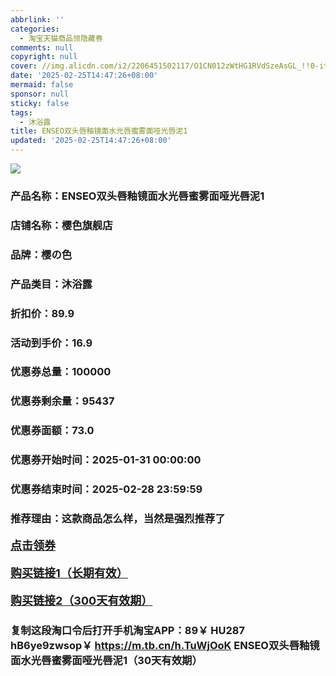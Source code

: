 ```yaml
---
abbrlink: ''
categories:
  - 淘宝天猫商品领隐藏券
comments: null
copyright: null
cover: //img.alicdn.com/i2/2206451502117/O1CN012zWtHG1RVdSzeAsGL_!!0-item_pic.jpg
date: '2025-02-25T14:47:26+08:00'
mermaid: false
sponsor: null
sticky: false
tags:
  - 沐浴露
title: ENSEO双头唇釉镜面水光唇蜜雾面哑光唇泥1
updated: '2025-02-25T14:47:26+08:00'
--- 
```


![](//img.alicdn.com/i2/2206451502117/O1CN012zWtHG1RVdSzeAsGL_!!0-item_pic.jpg)

### 产品名称：ENSEO双头唇釉镜面水光唇蜜雾面哑光唇泥1
### 店铺名称：樱色旗舰店
### 品牌：樱の色
### 产品类目：沐浴露
### 折扣价：89.9
### 活动到手价：16.9
### 优惠券总量：100000
### 优惠券剩余量：95437
### 优惠券面额：73.0
### 优惠券开始时间：2025-01-31 00:00:00	
### 优惠券结束时间：2025-02-28 23:59:59	
### 推荐理由：这款商品怎么样，当然是强烈推荐了

<p style="font-size: 18px; font-weight: bold;">
  <a href="https://uland.taobao.com/coupon/edetail?e=YJ66djWUY22lhHvvyUNXZfh8CuWt5YH551NtNRhtOmR%2FeJpEioG5WIXrk3XCQonDbP5rNrHq3VarAh6jZLYus38BbJIDmuxf1fseNia7uvTabAJjl9LutbeJpu0lau43I2dusPv1Pt%2Bha8P8GfkY4NVqM6BWlz38KQk9ncBlyOruxR6TMuQ1EqzwQyVWHPh9DWQ5VxhtacggJup5pr83WPMNr87aVHyKilZ8XD5fNXz7IYr%2BG5ZU%2BaoHEEL9wVgrxF9GcNpNBnYH1U%2BUCILwruRWvKGtEutNrR61%2B8m60q3JTE40kLCuKW2nO759ufRuonv6QcvcARY%3D&traceId=0b515d4517407227641888116d126c&union_lens=lensId%3AOPT%401740722764%40213e4428_0dcd_1954b297b30_1c5a%4001%40eyJmbG9vcklkIjo3MzM1NH0ie" target="_blank">点击领券</a>
</p>
<p style="font-size: 18px; font-weight: bold;">
  <a href="https://s.click.taobao.com/t?e=m%3D2%26s%3Dwecj2BcViQhw4vFB6t2Z2ueEDrYVVa64K7Vc7tFgwiHjf2vlNIV67uW8xal2bDKcxlg8LvO%2Bev%2F3ID%2FV1RqsF4wnCJeELi4I%2FIEn%2BS1IjHAB0ghlTd7WlZVm%2FOAUUFw71qrpxiwMoCNxc1AtbZGVS6AKUn5i8wnaE%2BXfM5SyoCGXmvbR2OOxP2JBk06omSPMtdjEdvs7tkGvOGupoKUCAH8VmBO%2BDOy7LAMhdqXyjsK7tIWJ4AtqX3B6Jd9pUfrR1KilmKsn0wzOwDMfXFgMfmhClL78uFoz4o8E9R4j7wVxKmPmpIKZsA%3D%3D" target="_blank">购买链接1（长期有效）</a>
</p>
<p style="font-size: 18px; font-weight: bold;">
  <a href="https://s.click.taobao.com/n5wXVNs" target="_blank">购买链接2（300天有效期）</a>
</p>

### 复制这段淘口令后打开手机淘宝APP：89￥ HU287 hB6ye9zwsop￥ https://m.tb.cn/h.TuWjOoK  ENSEO双头唇釉镜面水光唇蜜雾面哑光唇泥1（30天有效期）
